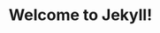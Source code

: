 ---
layout: altitude_post
title:  "Welcome to Jekyll!"
excerpt: This is the excerpt here.
category: optimization
tags: javascript js
---